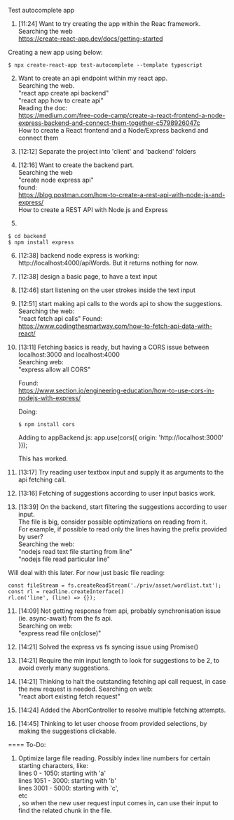 Test autocomplete app


1. [11:24] Want to try creating the app within the Reac framework.<br>
   Searching the web<br>
   https://create-react-app.dev/docs/getting-started <br>

  Creating a new app using below:
  ```
  $ npx create-react-app test-autocomplete --template typescript
  ```

2. Want to create an api endpoint within my react app.<br>
   Searching the web.<br>
   "react app create api backend"<br>
   "react app how to create api"<br>
   Reading the doc:<br>
   https://medium.com/free-code-camp/create-a-react-frontend-a-node-express-backend-and-connect-them-together-c5798926047c <br>
   How to create a React frontend and a Node/Express backend and connect them

3. [12:12] Separate the project into 'client' and 'backend' folders

4. [12:16] Want to create the backend part.<br>
   Searching the web<br>
   "create node express api"<br>
   found:<br>
   https://blog.postman.com/how-to-create-a-rest-api-with-node-js-and-express/ <br>
   How to create a REST API with Node.js and Express<br>

5.
```
$ cd backend
$ npm install express
```

6. [12:38] backend node express is working: http://localhost:4000/apiWords. But it returns nothing for now.

7. [12:38] design a basic page, to have a text input

8. [12:46] start listening on the user strokes inside the text input

8. [12:51] start making api calls to the words api to show the suggestions.<br>
  Searching the web:<br>
  "react fetch api calls"
  Found:
  https://www.codingthesmartway.com/how-to-fetch-api-data-with-react/

9. [13:11] Fetching basics is ready, but having a CORS issue between localhost:3000 and localhost:4000<br>
   Searching web:<br>
   "express allow all CORS"

   Found:<br>
   https://www.section.io/engineering-education/how-to-use-cors-in-nodejs-with-express/

   Doing:
   ```
   $ npm install cors
   ```

   Adding to appBackend.js:
   app.use(cors({
     origin: 'http://localhost:3000'
   }));

   This has worked.

9. [13:17] Try reading user textbox input and supply it as arguments to the api fetching call.

10. [13:16] Fetching of suggestions according to user input basics work.

11. [13:39] On the backend, start filtering the suggestions according to user input.<br>
  The file is big, consider possible optimizations on reading from it.<br>
  For example, if possible to read only the lines having the prefix provided by user?<br>
  Searching the web:<br>
  "nodejs read text file starting from line"<br>
  "nodejs file read particular line"<br>

  Will deal with this later. For now just basic file reading:
  ```
  const fileStream = fs.createReadStream('./priv/asset/wordlist.txt');
  const rl = readline.createInterface()
  rl.on('line', (line) => {});
  ```

11. [14:09] Not getting response from api, probably synchronisation issue (ie. async-await) from the fs api.<br>
  Searching on web:<br>
  "express read file on(close)"<br>

12. [14:21] Solved the express vs fs syncing issue using Promise()

13. [14:21] Require the min input length to look for suggestions to be 2, to avoid overly many suggestions.

14. [14:21] Thinking to halt the outstanding fetching api call request, in case the new request is needed.
  Searching on web:<br>
  "react abort existing fetch request"

15. [14:24] Added the AbortController to resolve multiple fetching attempts.

16. [14:45] Thinking to let user choose froom provided selections, by making the suggestions clickable.

==== To-Do:
  1. Optimize large file reading. Possibly index line numbers for certain starting characters, like:<br>
  lines 0    - 1050: starting with 'a'<br>
  lines 1051 - 3000: starting with 'b'<br>
  lines 3001 - 5000: starting with 'c',<br>
  etc<br>
  , so when the new user request input comes in, can use their input to find the related chunk in the file.
